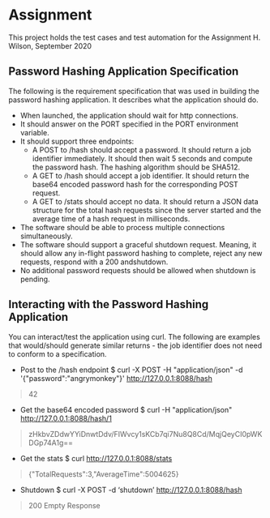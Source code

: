# Assignment
This project holds the test cases and test automation for the Assignment
H. Wilson, September 2020 

## Password Hashing Application Specification
The following is the requirement specification that was used in building the password hashing
application.  It describes what the application 	should  do.

* When launched, the application should wait for http connections.
* It should answer on the PORT specified in the PORT environment variable.
* It should support three endpoints:
   * A POST to /hash should accept a password. It should return a job identifier immediately. It should then wait 5 seconds and compute the password hash. The hashing algorithm should be SHA512.
   * A GET to /hash should accept a job identifier. It should return the base64 encoded password hash for the corresponding POST request.
   * A GET to /stats  should accept no data.  It should return a JSON data structure for the total hash requests since the server started and the average time of a hash request in milliseconds.
* The software should be able to process multiple connections simultaneously.
* The software should support a graceful shutdown request. Meaning, it should allow any in-flight password hashing to complete, reject any new requests, respond with a 200 andshutdown.
* No additional password requests should be allowed when shutdown is pending.

## Interacting with the Password Hashing Application
You can interact/test the application using curl.  The following are examples that would/should
generate similar returns - the job identifier does not need to conform to a specification.
* Post to the /hash endpoint
$ curl -X POST -H "application/json" -d '{"password":"angrymonkey"}'
http://127.0.0.1:8088/hash
> 42
* Get the base64 encoded password
$ curl -H "application/json" 	http://127.0.0.1:8088/hash/1
> zHkbvZDdwYYiDnwtDdv/FIWvcy1sKCb7qi7Nu8Q8Cd/MqjQeyCI0pWKDGp74A1g==
* Get the stats
$ curl 	http://127.0.0.1:8088/stats
> {"TotalRequests":3,"AverageTime":5004625}
* Shutdown
$ curl -X POST -d ‘shutdown’ 	http://127.0.0.1:8088/hash
> 200 Empty Response
